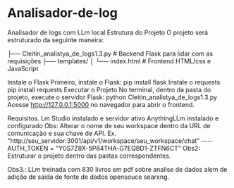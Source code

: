 # Analisador-de-log
Analisador de logs com LLm local
Estrutura do Projeto
O projeto será estruturado da seguinte maneira:

├── Cleitin_analistya_de_logs1.3.py # Backend Flask para lidar com as requisições ├── templates/ │ └── index.html # Frontend HTML/css e JavaScript

Instale o Flask Primeiro, instale o Flask: pip install flask Instale o requests pip install requests Executar o Projeto No terminal, dentro da pasta do projeto, execute o servidor Flask: python Cleitin_analistya_de_logs1.3.py 
Acesse http://127.0.0.1:5000 no navegador para abrir o frontend.

Requisitos. Lm Studio instalado e servidor ativo AnythingLLm instalado e configurado Obs: Alterar o nome de seu workspace dentro da URL de comunicação e sua chave de API.
Ex. "http://seu_servidor:3001/api/v1/workspace/seu_workspace/chat" ---- AUTH_TOKEN = "Y0S7Z8X-5P84THA-G7EQBD1-ZTFN6CT" 
Obs2: Estruturar o projeto dentro das pastas correspondentes.

Obs3.: LLm treinada com 830 livros em pdf sobre analise de dados alem de adição de saida de fonte de dados opensouce searxng.
